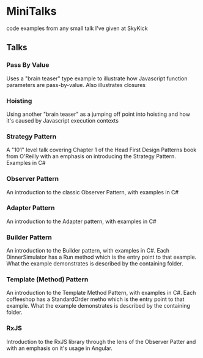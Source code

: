 # MiniTalks
code examples from any small talk I've given at SkyKick


## Talks
### Pass By Value
Uses a "brain teaser" type example to illustrate how Javascript function parameters are pass-by-value.  Also illustrates closures
### Hoisting
Using another "brain teaser" as a jumping off point into hoisting and how it's caused by Javascript execution contexts
### Strategy Pattern
A "101" level talk covering Chapter 1 of the Head First Design Patterns book from O'Reilly with an emphasis on introducing the Strategy Pattern.  Examples in C#
### Observer Pattern
An introduction to the classic Observer Pattern, with examples in C#
### Adapter Pattern
An introduction to the Adapter pattern, with examples in C#
### Builder Pattern
An introduction to the Builder pattern, with examples in C#.
Each DinnerSimulator has a Run method which is the entry point to that example.  What the example demonstrates is described by the containing folder.
### Template (Method) Pattern
An introduction to the Template Method Pattern, with examples in C#.
Each coffeeshop has a StandardOrder metho which is the entry point to that example.  What the example demonstrates is described by the containing folder.
### RxJS
Introduction to the RxJS library through the lens of the Observer Patter and with an emphasis on it's usage in Angular.
